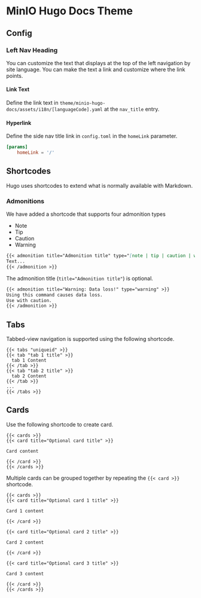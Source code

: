 # MinIO Hugo Docs Theme

## Config

### Left Nav Heading

You can customize the text that displays at the top of the left navigation by site language.
You can make the text a link and customize where the link points.

#### Link Text

Define the link text in `theme/minio-hugo-docs/assets/i18n/[languageCode].yaml` at the `nav_title` entry.

#### Hyperlink

Define the side nav title link in `config.toml` in the `homeLink` parameter.

```toml
[params]
    homeLink = '/'
```

## Shortcodes

Hugo uses shortcodes to extend what is normally available with Markdown.


### Admonitions

We have added a shortcode that supports four admonition types

- Note
- Tip
- Caution
- Warning

```Markdown
{{< admonition title="Admonition title" type="[note | tip | caution | warning]" >}}
Text...
{{< /admonition >}}
```

The admonition title (`title="Admonition title"`) is optional.

```Markdown
{{< admonition title="Warning: Data loss!" type="warning" >}}
Using this command causes data loss. 
Use with caution.
{{< /admonition >}}
```

## Tabs

Tabbed-view navigation is supported using the following shortcode.

```
{{< tabs "uniqueid" >}}
{{< tab "tab 1 title" >}} 
  tab 1 Content 
{{< /tab >}}
{{< tab "tab 2 title" >}} 
  tab 2 Content 
{{< /tab >}}
...
{{< /tabs >}}
```

## Cards

Use the following shortcode to create card. 

```
{{< cards >}}
{{< card title="Optional card title" >}}

Card content

{{< /card >}}
{{< /cards >}}

```

Multiple cards can be grouped together by repeating the `{{< card >}}` shortcode.

```
{{< cards >}}
{{< card title="Optional card 1 title" >}}

Card 1 content

{{< /card >}}

{{< card title="Optional card 2 title" >}}

Card 2 content

{{< /card >}}

{{< card title="Optional card 3 title" >}}

Card 3 content

{{< /card >}}
{{< /cards >}}

```